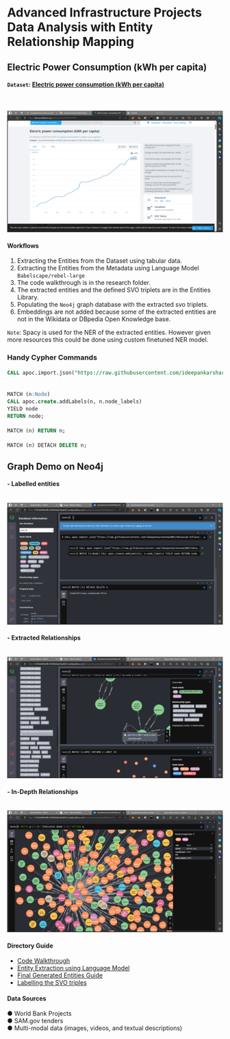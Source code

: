 #  **Advanced Infrastructure Projects Data Analysis with Entity Relationship Mapping**

## Electric Power Consumption (kWh per capita)
#### `Dataset`: [Electric power consumption (kWh per capita)](https://data.worldbank.org/indicator/EG.USE.ELEC.KH.PC)

<br><br>
![Alt text](assets/img/image-5.png)


#### Workflows

1. Extracting the Entities from the Dataset using tabular data.
2. Extracting the Entities from the Metadata using Language Model `Babelscape/rebel-large`
3. The code walkthrough is in the research folder.
4. The extracted entities and the defined SVO triplets are in the Entities Library.
5. Populating the `Neo4j` graph database with the extracted svo triplets.
6. Embeddings are not added because some of the extracted entities are not in the Wikidata or DBpedia Open Knowledge base.

`Note`: Spacy is used for the NER of the extracted entities. However given more resources this could be done using custom finetuned NER model.

### Handy Cypher Commands 
```sql
CALL apoc.import.json("https://raw.githubusercontent.com/ideepankarsharma2003/KnowledgeGraphs/main/json_files/svo_new_cat_ear_headphones_deduped.json") ;


MATCH (n:Node) 
CALL apoc.create.addLabels(n, n.node_labels) 
YIELD node 
RETURN node;

MATCH (n) RETURN n;

MATCH (n) DETACH DELETE n;

```

## Graph Demo on Neo4j

#### - Labelled entities<br><br>
![Alt text](assets/img/image.png)

#### - Extracted Relationships<br><br>
![Alt text](assets/img/image-1.png)

#### - In-Depth Relationships<br><br>
![Alt text](assets/img/image-2.png)




#### Directory Guide

- [Code Walkthrough](research/)
- [Entity Extraction using Language Model](research/02_creatingSVO_triples.ipynb)
- [Final Generated Entities Guide](Entities/final_extracted_entities.json)
- [Labelling the SVO triples](research/04_knowledge_graph_node_labelling.ipynb)




#### Data Sources

● World Bank Projects<br>
● SAM.gov tenders<br>
● Multi-modal data (images, videos, and textual descriptions)<br>


<!-- 1. Update config.yaml
2. Update secrets.yaml [optional]
3. Update params.yaml 
4. Update the entity
5. Update the configuration manager in src/config
6. Update the components
7. Update the pipeline
8. Update the main.py
9. Update the dvc.yaml MLops tool to keep track of the CI/CD pipeline -->